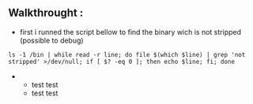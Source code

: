 ## Walkthrought :

- first i runned the script bellow to find the binary wich is not stripped (possible to debug)
```
ls -1 /bin | while read -r line; do file $(which $line) | grep 'not stripped' >/dev/null; if [ $? -eq 0 ]; then echo $line; fi; done
```
- 
    - test test 
    - test test